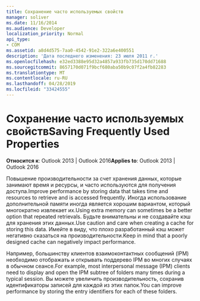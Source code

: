 ```yaml
---
title: Сохранение часто используемых свойств
manager: soliver
ms.date: 11/16/2014
ms.audience: Developer
localization_priority: Normal
api_type:
- COM
ms.assetid: a8d4d575-7aa0-4542-91e2-322a6e400551
description: 'Дата последнего изменения: 23 июля 2011 г.'
ms.openlocfilehash: e32ed3388e95d32a4857a933fb735d170dd71688
ms.sourcegitcommit: 8657170d071f9bcf680aba50b9c07f2a4fb82283
ms.translationtype: MT
ms.contentlocale: ru-RU
ms.lasthandoff: 04/28/2019
ms.locfileid: "33424555"
---
```

# <a name="saving-frequently-used-properties"></a><span data-ttu-id="d4116-103">Сохранение часто используемых свойств</span><span class="sxs-lookup"><span data-stu-id="d4116-103">Saving Frequently Used Properties</span></span>

  
  
<span data-ttu-id="d4116-104">**Относится к**: Outlook 2013 | Outlook 2016</span><span class="sxs-lookup"><span data-stu-id="d4116-104">**Applies to**: Outlook 2013 | Outlook 2016</span></span> 
  
<span data-ttu-id="d4116-105">Повышение производительности за счет хранения данных, которые занимают время и ресурсы, и часто используются для получения доступа.</span><span class="sxs-lookup"><span data-stu-id="d4116-105">Improve performance by storing data that takes time and resources to retrieve and is accessed frequently.</span></span> <span data-ttu-id="d4116-106">Иногда использование дополнительной памяти иногда является хорошим вариантом, который многократно извлекает их.</span><span class="sxs-lookup"><span data-stu-id="d4116-106">Using extra memory can sometimes be a better option that repeated retrievals.</span></span> <span data-ttu-id="d4116-107">Будьте внимательны и не создавайте кэш для хранения этих данных.</span><span class="sxs-lookup"><span data-stu-id="d4116-107">Use caution and care when creating a cache for storing this data.</span></span> <span data-ttu-id="d4116-108">Имейте в виду, что плохо разработанный кэш может негативно сказаться на производительности.</span><span class="sxs-lookup"><span data-stu-id="d4116-108">Keep in mind that a poorly designed cache can negatively impact performance.</span></span>
  
<span data-ttu-id="d4116-109">Например, большинству клиентов взаимоконтактных сообщений (IPM) необходимо отображать и открывать поддерево IPM во многих случаях в обычном сеансе.</span><span class="sxs-lookup"><span data-stu-id="d4116-109">For example, most interpersonal message (IPM) clients need to display and open the IPM subtree of folders many times during a typical session.</span></span> <span data-ttu-id="d4116-110">Вы можете увеличить производительность, сохранив идентификаторы записей для каждой из этих папок.</span><span class="sxs-lookup"><span data-stu-id="d4116-110">You can improve performance by storing the entry identifiers for each of these folders.</span></span> 
  

